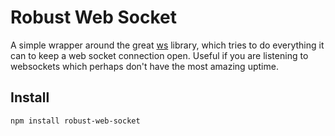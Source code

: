 # Robust Web Socket

A simple wrapper around the great [ws](https://github.com/websockets/ws) library, which tries to do everything it can to keep a web socket
connection open. Useful if you are listening to websockets which perhaps don't have the most amazing uptime.

## Install

`npm install robust-web-socket`
